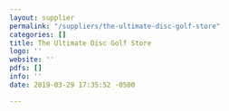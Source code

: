 ```yaml
---
layout: supplier
permalink: "/suppliers/the-ultimate-disc-golf-store"
categories: []
title: The Ultimate Disc Golf Store
logo: ''
website: ''
pdfs: []
info: ''
date: 2019-03-29 17:35:52 -0500

---
```

